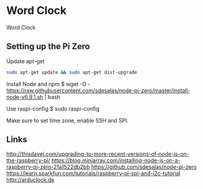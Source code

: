 # Word Clock

Word Clock


## Setting up the Pi Zero

Update apt-get

````bash
sudo apt-get update && sudo apt-get dist-upgrade
````


Install Node and npm
    $ wget -O - https://raw.githubusercontent.com/sdesalas/node-pi-zero/master/install-node-v6.9.1.sh | bash

Use raspi-config
    $ sudo raspi-config

Make sure to set time zone, enable SSH and SPI.

## Links
http://thisdavej.com/upgrading-to-more-recent-versions-of-node-js-on-the-raspberry-pi/
https://blog.miniarray.com/installing-node-js-on-a-raspberry-pi-zero-21a1522db2bb
https://github.com/sdesalas/node-pi-zero
https://learn.sparkfun.com/tutorials/raspberry-pi-spi-and-i2c-tutorial
http://arduclock.de
